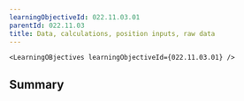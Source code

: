 ```yaml
---
learningObjectiveId: 022.11.03.01
parentId: 022.11.03
title: Data, calculations, position inputs, raw data
---
```


```tsx eval
<LearningOBjectives learningObjectiveId={022.11.03.01} />
```

## Summary
